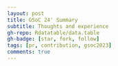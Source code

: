 ```yaml
---
layout: post
title: GSoC 24' Summary
subtitle: Thoughts and experience
gh-repo: Rdatatable/data.table
gh-badge: [star, fork, follow]
tags: [pr, contribution, gsoc2023]
comments: true
---
```


